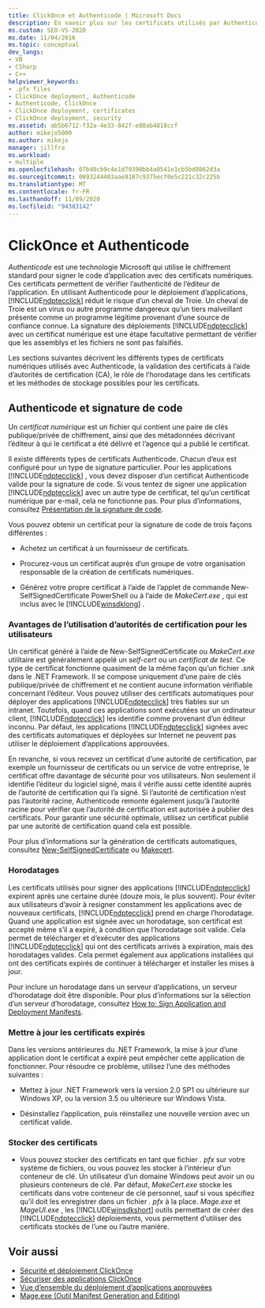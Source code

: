 ```yaml
---
title: ClickOnce et Authenticode | Microsoft Docs
description: En savoir plus sur les certificats utilisés par Authenticode pour vérifier l’authenticité des applications. Découvrez comment les certificats sont validés et stockés.
ms.custom: SEO-VS-2020
ms.date: 11/04/2016
ms.topic: conceptual
dev_langs:
- VB
- CSharp
- C++
helpviewer_keywords:
- .pfx files
- ClickOnce deployment, Authenticode
- Authenticode, ClickOnce
- ClickOnce deployment, certificates
- ClickOnce deployment, security
ms.assetid: ab5b6712-f32a-4e33-842f-e88ab4818ccf
author: mikejo5000
ms.author: mikejo
manager: jillfra
ms.workload:
- multiple
ms.openlocfilehash: 07b40cb9c4e1d79390bb4a0541e1cb5bd8862d3a
ms.sourcegitcommit: 0893244403aae9187c9375ecf0e5c221c32c225b
ms.translationtype: MT
ms.contentlocale: fr-FR
ms.lasthandoff: 11/09/2020
ms.locfileid: "94383142"
---
```

# <a name="clickonce-and-authenticode"></a>ClickOnce et Authenticode
*Authenticode* est une technologie Microsoft qui utilise le chiffrement standard pour signer le code d’application avec des certificats numériques. Ces certificats permettent de vérifier l’authenticité de l’éditeur de l’application. En utilisant Authenticode pour le déploiement d’applications, [!INCLUDE[ndptecclick](../deployment/includes/ndptecclick_md.md)] réduit le risque d’un cheval de Troie. Un cheval de Troie est un virus ou autre programme dangereux qu’un tiers malveillant présente comme un programme légitime provenant d’une source de confiance connue. La signature des déploiements [!INCLUDE[ndptecclick](../deployment/includes/ndptecclick_md.md)] avec un certificat numérique est une étape facultative permettant de vérifier que les assemblys et les fichiers ne sont pas falsifiés.

 Les sections suivantes décrivent les différents types de certificats numériques utilisés avec Authenticode, la validation des certificats à l’aide d’autorités de certification (CA), le rôle de l’horodatage dans les certificats et les méthodes de stockage possibles pour les certificats.

## <a name="authenticode-and-code-signing"></a>Authenticode et signature de code
 Un *certificat numérique* est un fichier qui contient une paire de clés publique/privée de chiffrement, ainsi que des métadonnées décrivant l’éditeur à qui le certificat a été délivré et l’agence qui a publié le certificat.

 Il existe différents types de certificats Authenticode. Chacun d’eux est configuré pour un type de signature particulier. Pour les applications [!INCLUDE[ndptecclick](../deployment/includes/ndptecclick_md.md)] , vous devez disposer d’un certificat Authenticode valide pour la signature de code. Si vous tentez de signer une application [!INCLUDE[ndptecclick](../deployment/includes/ndptecclick_md.md)] avec un autre type de certificat, tel qu’un certificat numérique par e-mail, cela ne fonctionne pas. Pour plus d’informations, consultez [Présentation de la signature de code](/windows/desktop/seccrypto/cryptography-tools).

 Vous pouvez obtenir un certificat pour la signature de code de trois façons différentes :

- Achetez un certificat à un fournisseur de certificats.

- Procurez-vous un certificat auprès d’un groupe de votre organisation responsable de la création de certificats numériques.

- Générez votre propre certificat à l’aide de l’applet de commande New-SelfSignedCertificate PowerShell ou à l’aide de *MakeCert.exe* , qui est inclus avec le [!INCLUDE[winsdklong](../deployment/includes/winsdklong_md.md)] .

### <a name="how-using-certificate-authorities-helps-users"></a>Avantages de l’utilisation d’autorités de certification pour les utilisateurs
 Un certificat généré à l’aide de New-SelfSignedCertificate ou *MakeCert.exe* utilitaire est généralement appelé un *self-cert* ou un *certificat de test*. Ce type de certificat fonctionne quasiment de la même façon qu’un fichier *.snk* dans le .NET Framework. Il se compose uniquement d’une paire de clés publique/privée de chiffrement et ne contient aucune information vérifiable concernant l’éditeur. Vous pouvez utiliser des certificats automatiques pour déployer des applications [!INCLUDE[ndptecclick](../deployment/includes/ndptecclick_md.md)] très fiables sur un intranet. Toutefois, quand ces applications sont exécutées sur un ordinateur client, [!INCLUDE[ndptecclick](../deployment/includes/ndptecclick_md.md)] les identifie comme provenant d’un éditeur inconnu. Par défaut, les applications [!INCLUDE[ndptecclick](../deployment/includes/ndptecclick_md.md)] signées avec des certificats automatiques et déployées sur Internet ne peuvent pas utiliser le déploiement d’applications approuvées.

 En revanche, si vous recevez un certificat d’une autorité de certification, par exemple un fournisseur de certificats ou un service de votre entreprise, le certificat offre davantage de sécurité pour vos utilisateurs. Non seulement il identifie l’éditeur du logiciel signé, mais il vérifie aussi cette identité auprès de l’autorité de certification qui l’a signé. Si l’autorité de certification n’est pas l’autorité racine, Authenticode remonte également jusqu’à l’autorité racine pour vérifier que l’autorité de certification est autorisée à publier des certificats. Pour garantir une sécurité optimale, utilisez un certificat publié par une autorité de certification quand cela est possible.

 Pour plus d’informations sur la génération de certificats automatiques, consultez [New-SelfSignedCertificate](/powershell/module/pkiclient/new-selfsignedcertificate) ou [Makecert](/windows/desktop/SecCrypto/makecert).

### <a name="timestamps"></a>Horodatages
 Les certificats utilisés pour signer des applications [!INCLUDE[ndptecclick](../deployment/includes/ndptecclick_md.md)] expirent après une certaine durée (douze mois, le plus souvent). Pour éviter aux utilisateurs d’avoir à resigner constamment les applications avec de nouveaux certificats, [!INCLUDE[ndptecclick](../deployment/includes/ndptecclick_md.md)] prend en charge l’horodatage. Quand une application est signée avec un horodatage, son certificat est accepté même s’il a expiré, à condition que l’horodatage soit valide. Cela permet de télécharger et d’exécuter des applications [!INCLUDE[ndptecclick](../deployment/includes/ndptecclick_md.md)] qui ont des certificats arrivés à expiration, mais des horodatages valides. Cela permet également aux applications installées qui ont des certificats expirés de continuer à télécharger et installer les mises à jour.

 Pour inclure un horodatage dans un serveur d’applications, un serveur d’horodatage doit être disponible. Pour plus d’informations sur la sélection d’un serveur d’horodatage, consultez [How to: Sign Application and Deployment Manifests](../ide/how-to-sign-application-and-deployment-manifests.md).

### <a name="update-expired-certificates"></a>Mettre à jour les certificats expirés
 Dans les versions antérieures du .NET Framework, la mise à jour d’une application dont le certificat a expiré peut empêcher cette application de fonctionner. Pour résoudre ce problème, utilisez l’une des méthodes suivantes :

- Mettez à jour .NET Framework vers la version 2.0 SP1 ou ultérieure sur Windows XP, ou la version 3.5 ou ultérieure sur Windows Vista.

- Désinstallez l’application, puis réinstallez une nouvelle version avec un certificat valide.

### <a name="store-certificates"></a>Stocker des certificats

- Vous pouvez stocker des certificats en tant que fichier *. pfx* sur votre système de fichiers, ou vous pouvez les stocker à l’intérieur d’un conteneur de clé. Un utilisateur d’un domaine Windows peut avoir un ou plusieurs conteneurs de clé. Par défaut, *MakeCert.exe* stocke les certificats dans votre conteneur de clé personnel, sauf si vous spécifiez qu’il doit les enregistrer dans un fichier *. pfx* à la place. *Mage.exe* et *MageUI.exe* , les [!INCLUDE[winsdkshort](../debugger/debug-interface-access/includes/winsdkshort_md.md)] outils permettant de créer des [!INCLUDE[ndptecclick](../deployment/includes/ndptecclick_md.md)] déploiements, vous permettent d’utiliser des certificats stockés de l’une ou l’autre manière.

## <a name="see-also"></a>Voir aussi
- [Sécurité et déploiement ClickOnce](../deployment/clickonce-security-and-deployment.md)
- [Sécuriser des applications ClickOnce](../deployment/securing-clickonce-applications.md)
- [Vue d’ensemble du déploiement d’applications approuvées](../deployment/trusted-application-deployment-overview.md)
- [Mage.exe (Outil Manifest Generation and Editing)](/dotnet/framework/tools/mage-exe-manifest-generation-and-editing-tool)